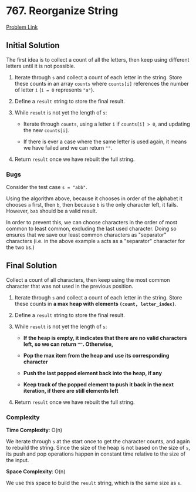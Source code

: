 # 767. Reorganize String
[Problem Link](https://leetcode.com/problems/reorganize-string/)

## Initial Solution

The first idea is to collect a count of all the letters, then keep using different letters until it is not possible.

1. Iterate through `s` and collect a count of each letter in the string. Store these counts in an array `counts` where `counts[i]` references the number of letter `i` (`i = 0` represents `"a"`).

2. Define a `result` string to store the final result.

3. While `result` is not yet the length of `s`: 

    - Iterate through `counts`, using a letter `i` if `counts[i] > 0`, and updating the new `counts[i]`.

    - If there is ever a case where the same letter is used again, it means we have failed and we can return `""`.

4. Return `result` once we have rebuilt the full string.

### Bugs

Consider the test case `s = "abb"`.

Using the algorithm above, because it chooses in order of the alphabet it chooses `a` first, then `b`, then because `b` is the only character left, it fails. However, `bab` should be a valid result.

In order to prevent this, we can choose characters in the order of most common to least common, excluding the last used character. Doing so ensures that we save our least common characters as "separator" characters (i.e. in the above example `a` acts as a "separator" character for the two `b`s.)

## Final Solution
Collect a count of all characters, then keep using the most common character that was not used in the previous position.

1. Iterate through `s` and collect a count of each letter in the string. Store these counts in **a max heap with elements `(count, letter_index)`**.

2. Define a `result` string to store the final result.

3. While `result` is not yet the length of `s`:
    
    - **If the heap is empty, it indicates that there are no valid characters left, so we can return `""`. Otherwise,**

    - **Pop the max item from the heap and use its corresponding character**

    - **Push the last popped element back into the heap, if any**

    - **Keep track of the popped element to push it back in the next iteration, if there are still elements left**

4. Return `result` once we have rebuilt the full string.

### Complexity
**Time Complexity**: O(n)

We iterate through `s` at the start once to get the character counts, and again to rebuild the string. Since the size of the heap is not based on the size of `s`, its push and pop operations happen in constant time relative to the size of the input.

**Space Complexity**: O(n)

We use this space to build the `result` string, which is the same size as `s`.